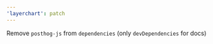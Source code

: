 ```yaml
---
'layerchart': patch
---
```


Remove `posthog-js` from `dependencies` (only `devDependencies` for docs)
